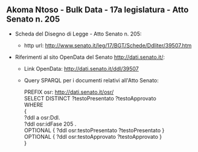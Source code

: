 ## Akoma Ntoso - Bulk Data - 17a legislatura - Atto Senato n. 205 ##

* Scheda del Disegno di Legge - Atto Senato n. 205:
	* http url: http://www.senato.it/leg/17/BGT/Schede/Ddliter/39507.htm

* Riferimenti al sito OpenData del Senato http://dati.senato.it/:
	* Link OpenData: http://dati.senato.it/ddl/39507
	* Query SPARQL per i documenti relativi all'Atto Senato:

        PREFIX osr: <http://dati.senato.it/osr/>  
		SELECT DISTINCT ?testoPresentato ?testoApprovato  
		WHERE  
		{  
		    ?ddl a osr:Ddl.  
		    ?ddl osr:idFase 205 .  
		    OPTIONAL { ?ddl osr:testoPresentato ?testoPresentato }  
		    OPTIONAL { ?ddl osr:testoApprovato ?testoApprovato }  
		}
		